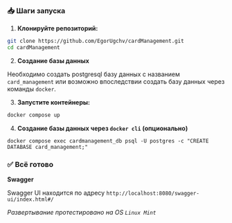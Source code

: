 ### 📥 Шаги запуска

1. **Клонируйте репозиторий:**

```bash
git clone https://github.com/EgorUgchv/cardManagement.git
cd cardManagement
```

2. **Создание базы данных**

Необходимо создать postgresql базу данных с названием `card_management` или возможно впоследствии создать базу данных через команды `docker`.

3. **Запустите контейнеры:**

```bash
docker compose up
```

4. **Создание базы данных через `docker cli` (опционально)**

```shell
docker compose exec cardmanagement_db psql -U postgres -c "CREATE DATABASE card_management;"
```

### ✅ Всё готово



**Swagger**

Swagger UI находится по адресу `http://localhost:8080/swagger-ui/index.html#/`


*Развертывание протестировано на OS `Linux Mint`*